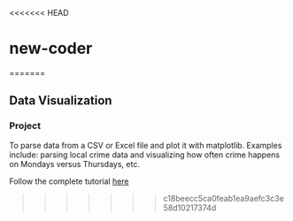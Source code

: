 <<<<<<< HEAD
# new-coder
=======
## Data Visualization

### Project
To parse data from a CSV or Excel file and plot it with matplotlib. Examples include: parsing local crime data and visualizing how often crime happens on Mondays versus Thursdays, etc.

Follow the complete tutorial [here](http://newcoder.io/dataviz)
>>>>>>> c18beecc5ca0feab1ea9aefc3c3e58d10217374d
